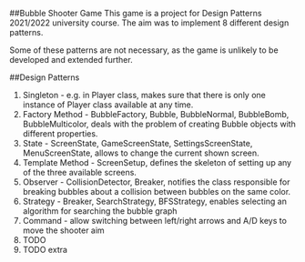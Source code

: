 ##Bubble Shooter Game
This game is a project for Design Patterns 2021/2022 university course.
The aim was to implement 8 different design patterns.

Some of these patterns are not necessary, as the game is unlikely to be developed and extended further.

##Design Patterns
1. Singleton - e.g. in Player class, makes sure that there is only one instance of Player class available at any time.
2. Factory Method - BubbleFactory, Bubble, BubbleNormal, BubbleBomb, BubbleMulticolor, deals with the problem of creating Bubble objects with different properties.
3. State - ScreenState, GameScreenState, SettingsScreenState, MenuScreenState, allows to change the current shown screen.
4. Template Method - ScreenSetup, defines the skeleton of setting up any of the three available screens.
5. Observer - CollisionDetector, Breaker, notifies the class responsible for breaking bubbles about a collision between bubbles on the same color.
6. Strategy - Breaker, SearchStrategy, BFSStrategy, enables selecting an algorithm for searching the bubble graph
7. Command - allow switching between left/right arrows and A/D keys to move the shooter aim
8. TODO
9. TODO extra